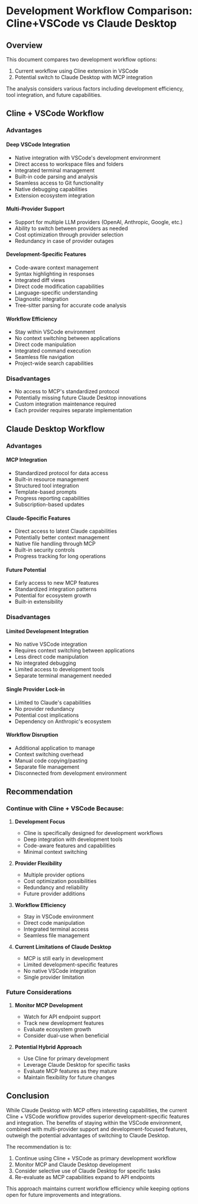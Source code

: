 # Development Workflow Comparison: Cline+VSCode vs Claude Desktop

## Overview

This document compares two development workflow options:
1. Current workflow using Cline extension in VSCode
2. Potential switch to Claude Desktop with MCP integration

The analysis considers various factors including development efficiency, tool integration, and future capabilities.

## Cline + VSCode Workflow

### Advantages

#### Deep VSCode Integration
- Native integration with VSCode's development environment
- Direct access to workspace files and folders
- Integrated terminal management
- Built-in code parsing and analysis
- Seamless access to Git functionality
- Native debugging capabilities
- Extension ecosystem integration

#### Multi-Provider Support
- Support for multiple LLM providers (OpenAI, Anthropic, Google, etc.)
- Ability to switch between providers as needed
- Cost optimization through provider selection
- Redundancy in case of provider outages

#### Development-Specific Features
- Code-aware context management
- Syntax highlighting in responses
- Integrated diff views
- Direct code modification capabilities
- Language-specific understanding
- Diagnostic integration
- Tree-sitter parsing for accurate code analysis

#### Workflow Efficiency
- Stay within VSCode environment
- No context switching between applications
- Direct code manipulation
- Integrated command execution
- Seamless file navigation
- Project-wide search capabilities

### Disadvantages

- No access to MCP's standardized protocol
- Potentially missing future Claude Desktop innovations
- Custom integration maintenance required
- Each provider requires separate implementation

## Claude Desktop Workflow

### Advantages

#### MCP Integration
- Standardized protocol for data access
- Built-in resource management
- Structured tool integration
- Template-based prompts
- Progress reporting capabilities
- Subscription-based updates

#### Claude-Specific Features
- Direct access to latest Claude capabilities
- Potentially better context management
- Native file handling through MCP
- Built-in security controls
- Progress tracking for long operations

#### Future Potential
- Early access to new MCP features
- Standardized integration patterns
- Potential for ecosystem growth
- Built-in extensibility

### Disadvantages

#### Limited Development Integration
- No native VSCode integration
- Requires context switching between applications
- Less direct code manipulation
- No integrated debugging
- Limited access to development tools
- Separate terminal management needed

#### Single Provider Lock-in
- Limited to Claude's capabilities
- No provider redundancy
- Potential cost implications
- Dependency on Anthropic's ecosystem

#### Workflow Disruption
- Additional application to manage
- Context switching overhead
- Manual code copying/pasting
- Separate file management
- Disconnected from development environment

## Recommendation

### Continue with Cline + VSCode Because:

1. **Development Focus**
   - Cline is specifically designed for development workflows
   - Deep integration with development tools
   - Code-aware features and capabilities
   - Minimal context switching

2. **Provider Flexibility**
   - Multiple provider options
   - Cost optimization possibilities
   - Redundancy and reliability
   - Future provider additions

3. **Workflow Efficiency**
   - Stay in VSCode environment
   - Direct code manipulation
   - Integrated terminal access
   - Seamless file management

4. **Current Limitations of Claude Desktop**
   - MCP is still early in development
   - Limited development-specific features
   - No native VSCode integration
   - Single provider limitation

### Future Considerations

1. **Monitor MCP Development**
   - Watch for API endpoint support
   - Track new development features
   - Evaluate ecosystem growth
   - Consider dual-use when beneficial

2. **Potential Hybrid Approach**
   - Use Cline for primary development
   - Leverage Claude Desktop for specific tasks
   - Evaluate MCP features as they mature
   - Maintain flexibility for future changes

## Conclusion

While Claude Desktop with MCP offers interesting capabilities, the current Cline + VSCode workflow provides superior development-specific features and integration. The benefits of staying within the VSCode environment, combined with multi-provider support and development-focused features, outweigh the potential advantages of switching to Claude Desktop.

The recommendation is to:
1. Continue using Cline + VSCode as primary development workflow
2. Monitor MCP and Claude Desktop development
3. Consider selective use of Claude Desktop for specific tasks
4. Re-evaluate as MCP capabilities expand to API endpoints

This approach maintains current workflow efficiency while keeping options open for future improvements and integrations.
